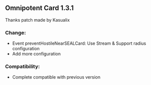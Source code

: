 ## Omnipotent Card 1.3.1
Thanks patch made by Kasualix

### Change:
- Event preventHostileNearSEALCard: Use Stream & Support radius configuration
- Add more configuration


### Compatibility:
- Complete compatible with previous version